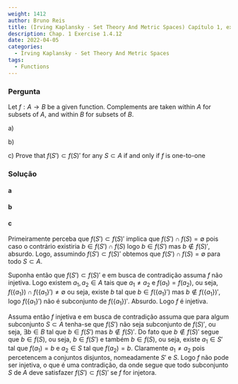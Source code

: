 ```yaml
---
weight: 1412
author: Bruno Reis
title: (Irving Kaplansky - Set Theory And Metric Spaces) Capítulo 1, exercício 1.4.12
description: Chap. 1 Exercise 1.4.12
date: 2022-04-05
categories:
  - Irving Kaplansky - Set Theory And Metric Spaces
tags:
  - Functions
---
```

### Pergunta
Let $f: A \rightarrow B$ be a given function. Complements are taken within $A$ for subsets of $A$, and within $B$ for subsets of $B$.

a)

b) 

c) Prove that $f(S') \subset f(S)'$ for any $S \subset A$ if and only if $f$ is one-to-one

### Solução

#### a

#### b

#### c
Primeiramente perceba que $f(S') \subset f(S)'$ implica que $f(S') \cap f(S) = \emptyset$ pois caso o contrário existiria $b \in f(S') \cap f(S)$ logo $b \in f(S')$ mas $b \notin f(S)'$, absurdo. Logo, assumindo $f(S') \subset f(S)'$ obtemos que $f(S') \cap f(S) = \emptyset$ para todo $S \subset A$. 

Suponha então que $f(S') \subset f(S)'$ e em busca de contradição assuma $f$ não injetiva. Logo existem $a_1,a_2 \in A$ tais que $a_1 \neq a_2$ e $f(a_1) = f(a_2)$, ou seja, $f(\lbrace a_1 \rbrace) \cap f(\lbrace a_1 \rbrace') \neq \emptyset$ ou seja, existe $b$ tal que $b \in f(\lbrace a_1 \rbrace')$ mas $b \notin f(\lbrace a_1 \rbrace)'$, logo $f(\lbrace a_1 \rbrace')$ não é subconjunto de $f(\lbrace a_1 \rbrace)'$. Absurdo. Logo $f$ é injetiva.

Assuma então $f$ injetiva e em busca de contradição assuma que para algum subconjunto $S \subset A$ tenha-se que $f(S')$ não seja subconjunto de $f(S)'$, ou seja, $\exists b \in B$ tal que $b \in f(S')$ mas $b \notin f(S)'$. Do fato que $b \notin f(S)'$ segue que $b \in f(S)$, ou seja, $b \in f(S')$ e também $b \in f(S)$, ou seja, existe $a_1 \in S'$ tal que $f(a_1) = b$ e $a_2 \in S$ tal que $f(a_2) = b$. Claramente $a_1 \neq a_2$ pois percetencem a conjuntos disjuntos, nomeadamente $S'$ e $S$. Logo $f$ não pode ser injetiva, o que é uma contradição, da onde segue que todo subconjunto $S$ de $A$ deve satisfazer $f(S') \subset f(S)'$ se $f$ for injetora.